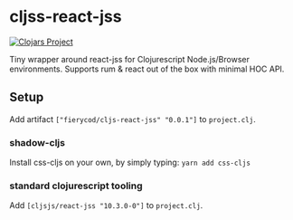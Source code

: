 
# cljss-react-jss

[![Clojars Project](https://img.shields.io/clojars/v/fierycod/cljs-react-jss.svg)](https://clojars.org/fierycod/cljs-react-jss)

Tiny wrapper around react-jss for Clojurescript Node.js/Browser environments. Supports rum & react out of the box with minimal HOC API.

## Setup

Add artifact `["fierycod/cljs-react-jss" "0.0.1"]` to `project.clj`.


### shadow-cljs

Install css-cljs on your own, by simply typing: `yarn add css-cljs`


### standard clojurescript tooling

Add `[cljsjs/react-jss "10.3.0-0"]` to `project.clj`.
